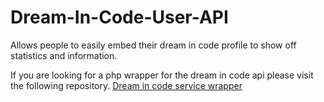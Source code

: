 Dream-In-Code-User-API
======================

Allows people to easily embed their dream in code profile to show off statistics and information.

If you are looking for a php wrapper for the dream in code api please visit the following repository.
[Dream in code service wrapper](https://github.com/calebjonasson/dreamincode-php-service-wrapper)
